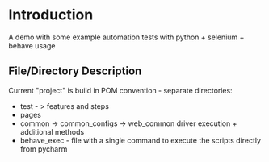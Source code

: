 # Introduction

A demo with some example automation tests with python + selenium + behave usage

## File/Directory Description

Current "project" is build in POM convention - separate directories:
- test - > features and steps
- pages
- common -> common_configs -> web_common driver execution + additional methods 
- behave_exec - file with a single command to execute the scripts directly from pycharm
